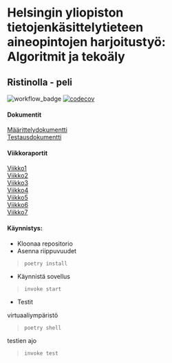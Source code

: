 # Helsingin yliopiston tietojenkäsittelytieteen aineopintojen harjoitustyö: Algoritmit ja tekoäly

## Ristinolla - peli

![workflow_badge](https://github.com/henniseppis/algoritmit-harjoitustyo/actions/workflows/main.yml/badge.svg)
[![codecov](https://codecov.io/gh/henniseppis/algoritmit-harjoitustyo/graph/badge.svg?token=I9G1WW0NU1)](https://codecov.io/gh/henniseppis/algoritmit-harjoitustyo)  

#### Dokumentit
[Määrittelydokumentti](https://github.com/henniseppis/algoritmit-harjoitustyo/blob/main/dokumentaatio/maarittelydokumentti.md)  
[Testausdokumentti](https://github.com/henniseppis/algoritmit-harjoitustyo/blob/main/dokumentaatio/testausdokumentti.md)  


#### Viikkoraportit
[Viikko1](https://github.com/henniseppis/algoritmit-harjoitustyo/blob/main/dokumentaatio/viikkoraportit/viikko1.md)  
[Viikko2](https://github.com/henniseppis/algoritmit-harjoitustyo/blob/main/dokumentaatio/viikkoraportit/viikko2.md)  
[Viikko3](https://github.com/henniseppis/algoritmit-harjoitustyo/blob/main/dokumentaatio/viikkoraportit/viikko3.md)  
[Viikko4](https://github.com/henniseppis/algoritmit-harjoitustyo/blob/main/dokumentaatio/viikkoraportit/viikko4.md)  
[Viikko5](https://github.com/henniseppis/algoritmit-harjoitustyo/blob/main/dokumentaatio/viikkoraportit/viikko5.md)  
[Viikko6](https://github.com/henniseppis/algoritmit-harjoitustyo/blob/main/dokumentaatio/viikkoraportit/viikko6.md)    
[Viikko7](https://github.com/henniseppis/algoritmit-harjoitustyo/blob/main/dokumentaatio/viikkoraportit/viikko7.md)  




#### Käynnistys:
- Kloonaa repositorio
- Asenna riippuvuudet  
> ```poetry install```

- Käynnistä sovellus
> ```invoke start```

- Testit

virtuaaliympäristö
> ```poetry shell```

testien ajo
> ```invoke test```


